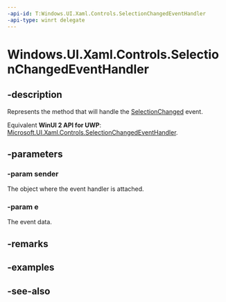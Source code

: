 ```yaml
---
-api-id: T:Windows.UI.Xaml.Controls.SelectionChangedEventHandler
-api-type: winrt delegate
---
```

<!-- Delegate syntax.
public delegate void SelectionChangedEventHandler(System.Object sender, Windows.UI.Xaml.Controls.SelectionChangedEventArgs e)
-->
# Windows.UI.Xaml.Controls.SelectionChangedEventHandler

## -description
Represents the method that will handle the [SelectionChanged](../windows.ui.xaml.controls.primitives/selector_selectionchanged.md) event.

Equivalent **WinUI 2 API for UWP**: [Microsoft.UI.Xaml.Controls.SelectionChangedEventHandler](/windows/winui/api/microsoft.ui.xaml.controls.selectionchangedeventhandler).

## -parameters
### -param sender
The object where the event handler is attached.

### -param e
The event data.


## -remarks

## -examples

## -see-also
